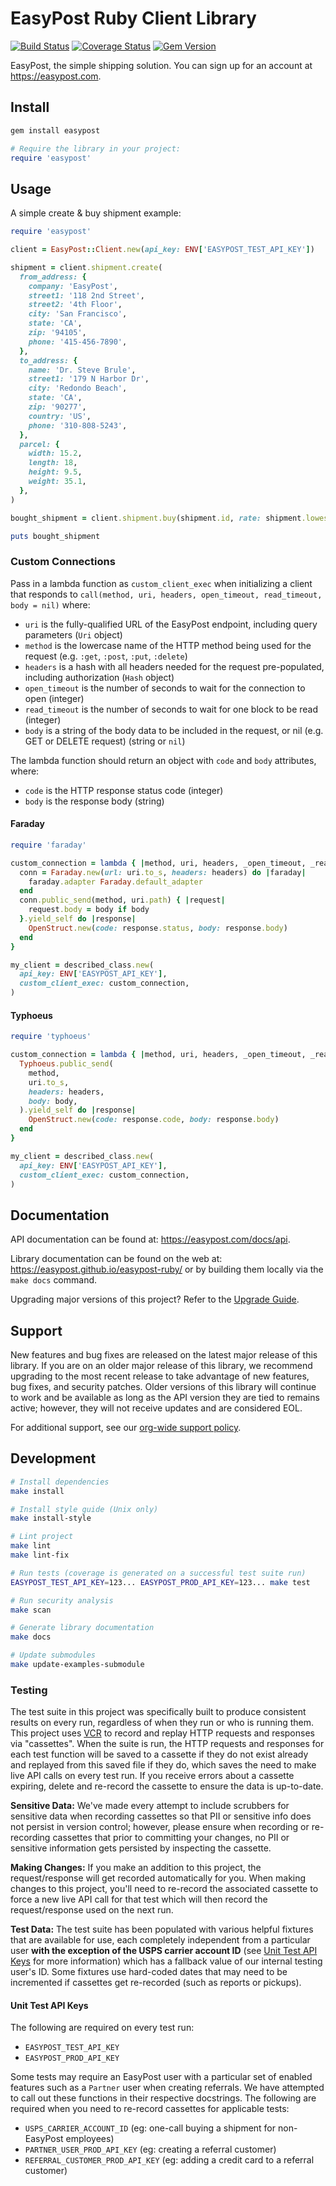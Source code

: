 # EasyPost Ruby Client Library

[![Build Status](https://github.com/EasyPost/easypost-ruby/workflows/CI/badge.svg)](https://github.com/EasyPost/easypost-ruby/actions?query=workflow%3ACI)
[![Coverage Status](https://coveralls.io/repos/github/EasyPost/easypost-ruby/badge.svg?branch=master)](https://coveralls.io/github/EasyPost/easypost-ruby?branch=master)
[![Gem Version](https://badge.fury.io/rb/easypost.svg)](https://badge.fury.io/rb/easypost)

EasyPost, the simple shipping solution. You can sign up for an account at <https://easypost.com>.

## Install

```bash
gem install easypost
```

```ruby
# Require the library in your project:
require 'easypost'
```

## Usage

A simple create & buy shipment example:

```ruby
require 'easypost'

client = EasyPost::Client.new(api_key: ENV['EASYPOST_TEST_API_KEY'])

shipment = client.shipment.create(
  from_address: {
    company: 'EasyPost',
    street1: '118 2nd Street',
    street2: '4th Floor',
    city: 'San Francisco',
    state: 'CA',
    zip: '94105',
    phone: '415-456-7890',
  },
  to_address: {
    name: 'Dr. Steve Brule',
    street1: '179 N Harbor Dr',
    city: 'Redondo Beach',
    state: 'CA',
    zip: '90277',
    country: 'US',
    phone: '310-808-5243',
  },
  parcel: {
    width: 15.2,
    length: 18,
    height: 9.5,
    weight: 35.1,
  },
)

bought_shipment = client.shipment.buy(shipment.id, rate: shipment.lowest_rate)

puts bought_shipment
```

### Custom Connections

Pass in a lambda function as `custom_client_exec` when initializing a client that responds to `call(method, uri, headers, open_timeout, read_timeout, body = nil)` where:

- `uri` is the fully-qualified URL of the EasyPost endpoint, including query parameters (`Uri` object)
- `method` is the lowercase name of the HTTP method being used for the request (e.g. `:get`, `:post`, `:put`, `:delete`)
- `headers` is a hash with all headers needed for the request pre-populated, including authorization (`Hash` object)
- `open_timeout` is the number of seconds to wait for the connection to open (integer)
- `read_timeout` is the number of seconds to wait for one block to be read (integer)
- `body` is a string of the body data to be included in the request, or nil (e.g. GET or DELETE request) (string or `nil`)

The lambda function should return an object with `code` and `body` attributes, where:

- `code` is the HTTP response status code (integer)
- `body` is the response body (string)

#### Faraday

```ruby
require 'faraday'

custom_connection = lambda { |method, uri, headers, _open_timeout, _read_timeout, body = nil|
  conn = Faraday.new(url: uri.to_s, headers: headers) do |faraday|
    faraday.adapter Faraday.default_adapter
  end
  conn.public_send(method, uri.path) { |request|
    request.body = body if body
  }.yield_self do |response|
    OpenStruct.new(code: response.status, body: response.body)
  end
}

my_client = described_class.new(
  api_key: ENV['EASYPOST_API_KEY'],
  custom_client_exec: custom_connection,
)
```

#### Typhoeus

```ruby
require 'typhoeus'

custom_connection = lambda { |method, uri, headers, _open_timeout, _read_timeout, body = nil|
  Typhoeus.public_send(
    method,
    uri.to_s,
    headers: headers,
    body: body,
  ).yield_self do |response|
    OpenStruct.new(code: response.code, body: response.body)
  end
}

my_client = described_class.new(
  api_key: ENV['EASYPOST_API_KEY'],
  custom_client_exec: custom_connection,
)
```

## Documentation

API documentation can be found at: <https://easypost.com/docs/api>.

Library documentation can be found on the web at: <https://easypost.github.io/easypost-ruby/> or by building them locally via the `make docs` command.

Upgrading major versions of this project? Refer to the [Upgrade Guide](UPGRADE_GUIDE.md).

## Support

New features and bug fixes are released on the latest major release of this library. If you are on an older major release of this library, we recommend upgrading to the most recent release to take advantage of new features, bug fixes, and security patches. Older versions of this library will continue to work and be available as long as the API version they are tied to remains active; however, they will not receive updates and are considered EOL.

For additional support, see our [org-wide support policy](https://github.com/EasyPost/.github/blob/main/SUPPORT.md).

## Development

```bash
# Install dependencies
make install

# Install style guide (Unix only)
make install-style

# Lint project
make lint
make lint-fix

# Run tests (coverage is generated on a successful test suite run)
EASYPOST_TEST_API_KEY=123... EASYPOST_PROD_API_KEY=123... make test

# Run security analysis
make scan

# Generate library documentation
make docs

# Update submodules
make update-examples-submodule
```

### Testing

The test suite in this project was specifically built to produce consistent results on every run, regardless of when they run or who is running them. This project uses [VCR](https://github.com/vcr/vcr) to record and replay HTTP requests and responses via "cassettes". When the suite is run, the HTTP requests and responses for each test function will be saved to a cassette if they do not exist already and replayed from this saved file if they do, which saves the need to make live API calls on every test run. If you receive errors about a cassette expiring, delete and re-record the cassette to ensure the data is up-to-date.

**Sensitive Data:** We've made every attempt to include scrubbers for sensitive data when recording cassettes so that PII or sensitive info does not persist in version control; however, please ensure when recording or re-recording cassettes that prior to committing your changes, no PII or sensitive information gets persisted by inspecting the cassette.

**Making Changes:** If you make an addition to this project, the request/response will get recorded automatically for you. When making changes to this project, you'll need to re-record the associated cassette to force a new live API call for that test which will then record the request/response used on the next run.

**Test Data:** The test suite has been populated with various helpful fixtures that are available for use, each completely independent from a particular user **with the exception of the USPS carrier account ID** (see [Unit Test API Keys](#unit-test-api-keys) for more information) which has a fallback value of our internal testing user's ID. Some fixtures use hard-coded dates that may need to be incremented if cassettes get re-recorded (such as reports or pickups).

#### Unit Test API Keys

The following are required on every test run:

- `EASYPOST_TEST_API_KEY`
- `EASYPOST_PROD_API_KEY`

Some tests may require an EasyPost user with a particular set of enabled features such as a `Partner` user when creating referrals. We have attempted to call out these functions in their respective docstrings. The following are required when you need to re-record cassettes for applicable tests:

- `USPS_CARRIER_ACCOUNT_ID` (eg: one-call buying a shipment for non-EasyPost employees)
- `PARTNER_USER_PROD_API_KEY` (eg: creating a referral customer)
- `REFERRAL_CUSTOMER_PROD_API_KEY` (eg: adding a credit card to a referral customer)
